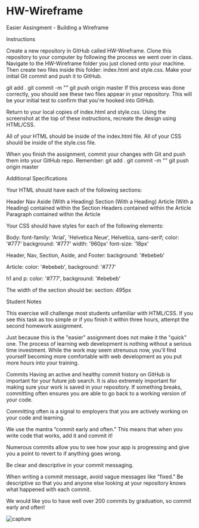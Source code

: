 # HW-Wireframe
Easier Assingment - Building a Wireframe

Instructions

Create a new repository in GitHub called HW-Wireframe.
Clone this repository to your computer by following the process we went over in class.
Navigate to the HW-Wireframe folder you just cloned onto your machine. Then create two files inside this folder: index.html and style.css.
Make your initial Git commit and push it to GitHub.

git add .
git commit -m "<COMMENT>"
git push origin master
If this process was done correctly, you should see these two files appear in your repository. This will be your initial test to confirm that you're hooked into GitHub.

Return to your local copies of index.html and style.css. Using the screenshot at the top of these instructions, recreate the design using HTML/CSS.

All of your HTML should be inside of the index.html file.
All of your CSS should be inside of the style.css file.

When you finish the assignment, commit your changes with Git and push them into your GitHub repo. Remember:
git add .
git commit -m "<COMMENT>"
git push origin master

Additional Specifications

Your HTML should have each of the following sections:

Header
Nav
Aside (With a Heading)
Section (With a Heading)
Article (With a Heading) contained within the Section
Headers contained within the Article
Paragraph contained within the Article


Your CSS should have styles for each of the following elements:

Body:
font-family: 'Arial', 'Helvetica Neue', Helvetica, sans-serif;
color: '#777'
background: '#777'
width: '960px'
font-size: '18px'

Header, Nav, Section, Aside, and Footer:
background: '#ebebeb'

Article:
color: '#ebebeb',
background: '#777'

h1 and p:
color: '#777',
background: '#ebebeb'

The width of the section should be:
section: 495px

Student Notes

This exercise will challenge most students unfamiliar with HTML/CSS. If you see this task as too simple or if you finish it within three hours, attempt the second homework assignment.

Just because this is the "easier" assignment does not make it the "quick" one. The process of learning web development is nothing without a serious time investment. While the work may seem strenuous now, you'll find yourself becoming more comfortable with web development as you put more hours into your training.

Commits
Having an active and healthy commit history on GitHub is important for your future job search. It is also extremely important for making sure your work is saved in your repository. If something breaks, committing often ensures you are able to go back to a working version of your code.

Committing often is a signal to employers that you are actively working on your code and learning.

We use the mantra “commit early and often.”  This means that when you write code that works, add it and commit it!

Numerous commits allow you to see how your app is progressing and give you a point to revert to if anything goes wrong.

Be clear and descriptive in your commit messaging.

When writing a commit message, avoid vague messages like "fixed." Be descriptive so that you and anyone else looking at your repository knows what happened with each commit.

We would like you to have well over 200 commits by graduation, so commit early and often!

![capture](https://user-images.githubusercontent.com/56567819/69487136-84e8a880-0e1a-11ea-991e-ab57f049fe3b.png)